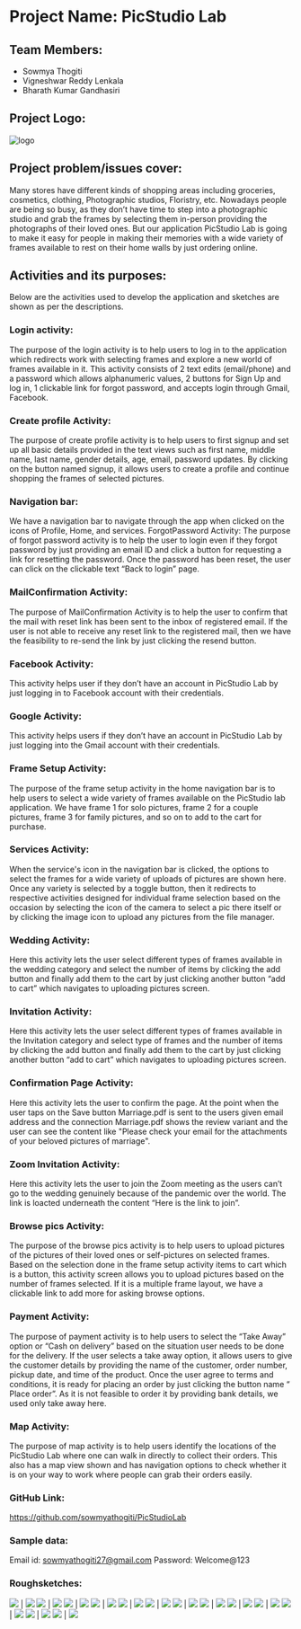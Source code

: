 # Project Name: PicStudio Lab
## Team Members:
- Sowmya Thogiti
- Vigneshwar Reddy Lenkala
- Bharath Kumar Gandhasiri
## Project Logo:  
![logo](https://github.com/sowmyathogiti/PicStudioLab/blob/master/images/logo.jpg)
## Project problem/issues cover: 
Many stores have different kinds of shopping areas including groceries, cosmetics, clothing, Photographic studios, Floristry, etc. Nowadays people are being so busy, as they don’t have time to step into a photographic studio and grab the frames by selecting them in-person providing the photographs of their loved ones. But our application PicStudio Lab is going to make it easy for people in making their memories with a wide variety of frames available to rest on their home walls by just ordering online.
## Activities and its purposes:
Below are the activities used to develop the application and sketches are shown as per the descriptions.
### Login activity: 
The purpose of the login activity is to help users to log in to the application which redirects work with selecting frames and explore a new world of frames available in it. This activity consists of 2 text edits (email/phone) and a password which allows alphanumeric values, 2 buttons for Sign Up and log in, 1 clickable link for forgot password, and accepts login through Gmail, Facebook.
### Create profile Activity:
The purpose of create profile activity is to help users to first signup and set up all basic details provided in the text views such as first name, middle name, last name, gender details, age, email, password updates. By clicking on the button named signup, it allows users to create a profile and continue shopping the frames of selected pictures.
### Navigation bar:
We have a navigation bar to navigate through the app when clicked on the icons of Profile, Home, and services.
ForgotPassword Activity: The purpose of forgot password activity is to help the user to login even if they forgot password by just providing an email ID and click a button for requesting a link for resetting the password. Once the password has been reset, the user can click on the clickable text “Back to login” page.
### MailConfirmation Activity: 
The purpose of MailConfirmation Activity is to help the user to confirm that the mail with reset link has been sent to the inbox of registered email. If the user is not able to receive any reset link to the registered mail, then we have the feasibility to re-send the link by just clicking the resend button.
### Facebook Activity:  
This activity helps user if they don’t have an account in PicStudio Lab by just logging in to Facebook account with their credentials.
### Google Activity:
This activity helps users if they don’t have an account in PicStudio Lab by just logging into the Gmail account with their credentials.
### Frame Setup Activity:
The purpose of the frame setup activity in the home navigation bar is to help users to select a wide variety of frames available on the PicStudio lab application. We have frame 1 for solo pictures, frame 2 for a couple pictures, frame 3 for family pictures, and so on to add to the cart for purchase.
### Services Activity:
When the service's icon in the navigation bar is clicked, the options to select the frames for a wide variety of uploads of pictures are shown here. Once any variety is selected by a toggle button, then it redirects to respective activities designed for individual frame selection based on the occasion by selecting the icon of the camera to select a pic there itself or by clicking the image icon to upload any pictures from the file manager.
### Wedding Activity: 
Here this activity lets the user select different types of frames available in the wedding category and select the number of items by clicking the add button and finally add them to the cart by just clicking another button “add to cart” which navigates to uploading pictures screen.
### Invitation Activity:
Here this activity lets the user select different types of frames available in the Invitation category and select type of frames and the number of items by clicking the add button and finally add them to the cart by just clicking another button “add to cart” which navigates to uploading pictures screen.
### Confirmation Page Activity:
Here this activity lets the user to confirm the page. At the point when the user taps on the Save button Marriage.pdf is sent to the users given email address and the connection Marriage.pdf shows the review variant and the user can see the content like "Please check your email for the attachments of your beloved pictures of marriage".
### Zoom Invitation Activity:
Here this activity lets the user to join the Zoom meeting as the users can’t go to the wedding genuinely because of the pandemic over the world. The link is loacted underneath the content “Here is the link to join”. 
### Browse pics Activity:
The purpose of the browse pics activity is to help users to upload pictures of the pictures of their loved ones or self-pictures on selected frames. Based on the selection done in the frame setup activity items to cart which is a button, this activity screen allows you to upload pictures based on the number of frames selected. If it is a multiple frame layout, we have a clickable link to add more for asking browse options.  
### Payment Activity: 
The purpose of payment activity is to help users to select the “Take Away” option or “Cash on delivery” based on the situation user needs to be done for the delivery. If the user selects a take away option, it allows users to give the customer details by providing the name of the customer, order number, pickup date, and time of the product. Once the user agree to terms and conditions, it is ready for placing an order  by just clicking the button name “ Place order”. As it is not feasible to order it by providing bank details, we used only take away here.
### Map Activity: 
The purpose of map activity is to help users identify the locations of the PicStudio Lab where one can walk in directly to collect their orders. This also has a map view shown and has navigation options to check whether it is on your way to work where people can grab their orders easily.
### GitHub Link: 
https://github.com/sowmyathogiti/PicStudioLab
### Sample data:
Email id: sowmyathogiti27@gmail.com
Password: Welcome@123
### Roughsketches:
![](https://github.com/sowmyathogiti/PicStudioLab/blob/master/images/login.png) | ![](https://github.com/sowmyathogiti/PicStudioLab/blob/master/images/login1.png)
![](https://github.com/sowmyathogiti/PicStudioLab/blob/master/images/login2.png) | ![](https://github.com/sowmyathogiti/PicStudioLab/blob/master/images/profile.png)
![](https://github.com/sowmyathogiti/PicStudioLab/blob/master/images/profile2.png) | ![](https://github.com/sowmyathogiti/PicStudioLab/blob/master/images/profile3.png)
![](https://github.com/sowmyathogiti/PicStudioLab/blob/master/images/profile4.png) | ![](https://github.com/sowmyathogiti/PicStudioLab/blob/master/images/profile5.png)
![](https://github.com/sowmyathogiti/PicStudioLab/blob/master/images/profile6.png) | ![](https://github.com/sowmyathogiti/PicStudioLab/blob/master/images/profile7.png)
![](https://github.com/sowmyathogiti/PicStudioLab/blob/master/images/home.png) | ![](https://github.com/sowmyathogiti/PicStudioLab/blob/master/images/services.png)
![](https://github.com/sowmyathogiti/PicStudioLab/blob/master/images/updateprpfile.png) | ![](https://github.com/sowmyathogiti/PicStudioLab/blob/master/images/gmail.png)
![](https://github.com/sowmyathogiti/PicStudioLab/blob/master/images/fb.png) | ![](https://github.com/sowmyathogiti/PicStudioLab/blob/master/images/forgot.png)
![](https://github.com/sowmyathogiti/PicStudioLab/blob/master/images/resend.png) | ![](https://github.com/sowmyathogiti/PicStudioLab/blob/master/images/browse.png)
![](https://github.com/sowmyathogiti/PicStudioLab/blob/master/images/images.png) | ![](https://github.com/sowmyathogiti/PicStudioLab/blob/master/images/invitation.png)
![](https://github.com/sowmyathogiti/PicStudioLab/blob/master/images/regular.png) | ![](https://github.com/sowmyathogiti/PicStudioLab/blob/master/images/wedding.png)
![](https://github.com/sowmyathogiti/PicStudioLab/blob/master/images/checkout.png) | ![](https://github.com/sowmyathogiti/PicStudioLab/blob/master/images/order.png)
![](https://github.com/sowmyathogiti/PicStudioLab/blob/master/images/pdf.png) | ![](https://github.com/sowmyathogiti/PicStudioLab/blob/master/images/zoom.png)


